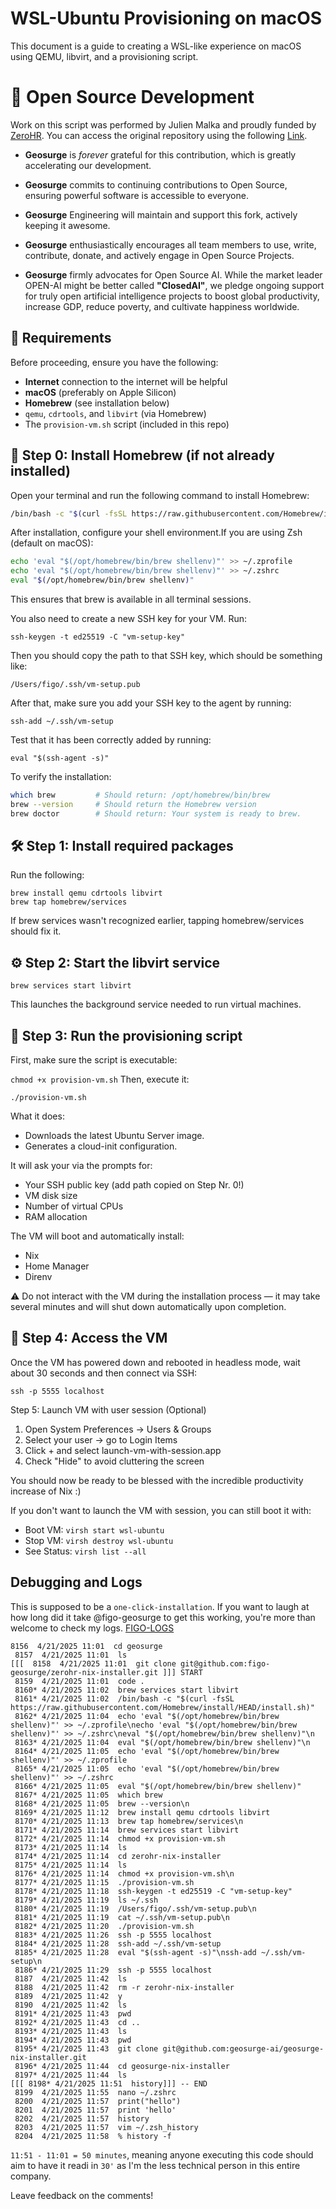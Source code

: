 # WSL-Ubuntu Provisioning on macOS

This document is a guide to creating a WSL-like experience on macOS using QEMU, libvirt, and a provisioning script.

# 👐 Open Source Development

Work on this script was performed by Julien Malka and proudly funded by [ZeroHR](https://app.zerohr.io). You can access the original repository using the following [Link](https://github.com/doma-engineering/zerohr-nix-installer).

- **Geosurge** is _forever_ grateful for this contribution, which is greatly accelerating our development.


- **Geosurge** commits to continuing contributions to Open Source, ensuring powerful software is accessible to everyone.


- **Geosurge** Engineering will maintain and support this fork, actively keeping it awesome.


- **Geosurge** enthusiastically encourages all team members to use, write, contribute, donate, and actively engage in Open Source Projects.


- **Geosurge** firmly advocates for Open Source AI. While the market leader OPEN-AI might be better called **"ClosedAI"**, we pledge ongoing support for truly open artificial intelligence projects to boost global productivity, increase GDP, reduce poverty, and cultivate happiness worldwide.


## 🚧 Requirements

Before proceeding, ensure you have the following:

- **Internet** connection to the internet will be helpful
- **macOS** (preferably on Apple Silicon)
- **Homebrew** (see installation below)
- `qemu`, `cdrtools`, and `libvirt` (via Homebrew)
- The `provision-vm.sh` script (included in this repo)

## 🧰 Step 0: Install Homebrew (if not already installed)

Open your terminal and run the following command to install Homebrew:

```sh
/bin/bash -c "$(curl -fsSL https://raw.githubusercontent.com/Homebrew/install/HEAD/install.sh)"
```

After installation, configure your shell environment.If you are using Zsh (default on macOS):

```bash
echo 'eval "$(/opt/homebrew/bin/brew shellenv)"' >> ~/.zprofile
echo 'eval "$(/opt/homebrew/bin/brew shellenv)"' >> ~/.zshrc
eval "$(/opt/homebrew/bin/brew shellenv)"
```
This ensures that brew is available in all terminal sessions.

You also need to create a new SSH key for your VM. Run:

`ssh-keygen -t ed25519 -C "vm-setup-key"`

Then you should copy the path to that SSH key, which should be something like:

`/Users/figo/.ssh/vm-setup.pub`


After that, make sure you add your SSH key to the agent by running:

`ssh-add ~/.ssh/vm-setup`

Test that it has been correctly added by running:

`eval "$(ssh-agent -s)"`

To verify the installation:

```sh
which brew         # Should return: /opt/homebrew/bin/brew
brew --version     # Should return the Homebrew version
brew doctor        # Should return: Your system is ready to brew.
```


## 🛠️ Step 1: Install required packages
Run the following:

```
brew install qemu cdrtools libvirt
brew tap homebrew/services
```

If brew services wasn't recognized earlier, tapping homebrew/services should fix it.

## ⚙️ Step 2: Start the libvirt service


`brew services start libvirt`


This launches the background service needed to run virtual machines.


## 📜 Step 3: Run the provisioning script

First, make sure the script is executable:

`chmod +x provision-vm.sh`
Then, execute it:

`./provision-vm.sh`

What it does:

- Downloads the latest Ubuntu Server image.
- Generates a cloud-init configuration.

It will ask your via the prompts for:

- Your SSH public key (add path copied on Step Nr. 0!)
- VM disk size
- Number of virtual CPUs
- RAM allocation


The VM will boot and automatically install:
- Nix
- Home Manager
- Direnv


⚠️ Do not interact with the VM during the installation process — it may take several minutes and will shut down automatically upon completion.


## 🔌 Step 4: Access the VM

Once the VM has powered down and rebooted in headless mode, wait about 30 seconds and then connect via SSH:

```
ssh -p 5555 localhost
```

Step 5: Launch VM with user session (Optional)

1. Open System Preferences → Users & Groups
2. Select your user → go to Login Items
3. Click + and select launch-vm-with-session.app
4. Check "Hide" to avoid cluttering the screen


You should now be ready to be blessed with the incredible productivity increase of Nix :)

If you don't want to launch the VM with session, you can still boot it with:

- Boot VM: `virsh start wsl-ubuntu`
- Stop VM: `virsh destroy wsl-ubuntu`
- See Status: `virsh list --all`

## Debugging and Logs

This is supposed to be a `one-click-installation`. If you want to laugh at how long did it take @figo-geosurge to get this working, you're more than welcome to check my logs. [FIGO-LOGS](https://gist.github.com/figo-geosurge/7ef755f470ed4e8f3866705cf0b11e0a)


```
8156  4/21/2025 11:01  cd geosurge
 8157  4/21/2025 11:01  ls
[[[  8158  4/21/2025 11:01  git clone git@github.com:figo-geosurge/zerohr-nix-installer.git ]]] START
 8159  4/21/2025 11:01  code .
 8160* 4/21/2025 11:02  brew services start libvirt
 8161* 4/21/2025 11:02  /bin/bash -c "$(curl -fsSL https://raw.githubusercontent.com/Homebrew/install/HEAD/install.sh)"
 8162* 4/21/2025 11:04  echo 'eval "$(/opt/homebrew/bin/brew shellenv)"' >> ~/.zprofile\necho 'eval "$(/opt/homebrew/bin/brew shellenv)"' >> ~/.zshrc\neval "$(/opt/homebrew/bin/brew shellenv)"\n
 8163* 4/21/2025 11:04  eval "$(/opt/homebrew/bin/brew shellenv)"\n
 8164* 4/21/2025 11:05  echo 'eval "$(/opt/homebrew/bin/brew shellenv)"' >> ~/.zprofile
 8165* 4/21/2025 11:05  echo 'eval "$(/opt/homebrew/bin/brew shellenv)"' >> ~/.zshrc
 8166* 4/21/2025 11:05  eval "$(/opt/homebrew/bin/brew shellenv)"
 8167* 4/21/2025 11:05  which brew
 8168* 4/21/2025 11:05  brew --version\n
 8169* 4/21/2025 11:12  brew install qemu cdrtools libvirt
 8170* 4/21/2025 11:13  brew tap homebrew/services\n
 8171* 4/21/2025 11:14  brew services start libvirt
 8172* 4/21/2025 11:14  chmod +x provision-vm.sh
 8173* 4/21/2025 11:14  ls
 8174* 4/21/2025 11:14  cd zerohr-nix-installer
 8175* 4/21/2025 11:14  ls
 8176* 4/21/2025 11:14  chmod +x provision-vm.sh\n
 8177* 4/21/2025 11:15  ./provision-vm.sh
 8178* 4/21/2025 11:18  ssh-keygen -t ed25519 -C "vm-setup-key"
 8179* 4/21/2025 11:19  ls ~/.ssh
 8180* 4/21/2025 11:19  /Users/figo/.ssh/vm-setup.pub\n
 8181* 4/21/2025 11:19  cat ~/.ssh/vm-setup.pub\n
 8182* 4/21/2025 11:20  ./provision-vm.sh
 8183* 4/21/2025 11:26  ssh -p 5555 localhost
 8184* 4/21/2025 11:28  ssh-add ~/.ssh/vm-setup
 8185* 4/21/2025 11:28  eval "$(ssh-agent -s)"\nssh-add ~/.ssh/vm-setup\n
 8186* 4/21/2025 11:29  ssh -p 5555 localhost
 8187  4/21/2025 11:42  ls
 8188  4/21/2025 11:42  rm -r zerohr-nix-installer
 8189  4/21/2025 11:42  y
 8190  4/21/2025 11:42  ls
 8191* 4/21/2025 11:43  pwd
 8192* 4/21/2025 11:43  cd ..
 8193* 4/21/2025 11:43  ls
 8194* 4/21/2025 11:43  pwd
 8195* 4/21/2025 11:43  git clone git@github.com:geosurge-ai/geosurge-nix-installer.git
 8196* 4/21/2025 11:44  cd geosurge-nix-installer
 8197* 4/21/2025 11:44  ls
[[[ 8198* 4/21/2025 11:51  history]]] -- END
 8199  4/21/2025 11:55  nano ~/.zshrc
 8200  4/21/2025 11:57  print("hello")
 8201  4/21/2025 11:57  print 'hello'
 8202  4/21/2025 11:57  history
 8203  4/21/2025 11:57  vim ~/.zsh_history
 8204  4/21/2025 11:58  % history -f
 ```

`11:51 - 11:01 = 50 minutes`, meaning anyone executing this code should aim to have it readi in `30'` as I'm the less technical person in this entire company.

Leave feedback on the comments!


